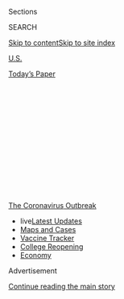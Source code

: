 <div id="app">

<div>

<div>

<div>

<div class="NYTAppHideMasthead css-1q2w90k e1suatyy0">

<div class="section css-ui9rw0 e1suatyy2">

<div class="css-eph4ug er09x8g0">

<div class="css-6n7j50">

</div>

<span class="css-1dv1kvn">Sections</span>

<div class="css-10488qs">

<span class="css-1dv1kvn">SEARCH</span>

</div>

[Skip to content](#site-content)[Skip to site
index](#site-index)

</div>

<div id="masthead-section-label" class="css-1wr3we4 eaxe0e00">

[U.S.](https://www.nytimes3xbfgragh.onion/section/us)

</div>

<div class="css-10698na e1huz5gh0">

</div>

</div>

<div id="masthead-bar-one" class="section hasLinks css-15hmgas e1csuq9d3">

<div class="css-uqyvli e1csuq9d0">

</div>

<div class="css-1uqjmks e1csuq9d1">

</div>

<div class="css-9e9ivx">

[](https://myaccount.nytimes3xbfgragh.onion/auth/login?response_type=cookie&client_id=vi)

</div>

<div class="css-1bvtpon e1csuq9d2">

[Today’s
Paper](https://www.nytimes3xbfgragh.onion/section/todayspaper)

</div>

</div>

</div>

</div>

<div data-aria-hidden="false">

<div id="site-content" data-role="main">

<div>

<div class="css-1aor85t" style="opacity:0.000000001;z-index:-1;visibility:hidden">

<div class="css-1hqnpie">

<div class="css-epjblv">

<span class="css-17xtcya">[U.S.](/section/us)</span><span class="css-x15j1o">|</span><span class="css-fwqvlz">After
Virus Delays, Census Must Scramble to Avoid
Undercount</span>

</div>

<div class="css-k008qs">

<div class="css-1iwv8en">

<span class="css-18z7m18"></span>

<div>

</div>

</div>

<span class="css-1n6z4y">https://nyti.ms/2KhjlKM</span>

<div class="css-1705lsu">

<div class="css-4xjgmj">

<div class="css-4skfbu" data-role="toolbar" data-aria-label="Social Media Share buttons, Save button, and Comments Panel with current comment count" data-testid="share-tools">

  - 
  - 
  - 
  - 
    
    <div class="css-6n7j50">
    
    </div>

  - 

</div>

</div>

</div>

</div>

</div>

</div>

<div id="NYT_TOP_BANNER_REGION" class="css-13pd83m">

<div>

<div id="styln-prism-menu-1592847958612" class="section interactive-content interactive-size-medium css-1edisqu">

<div class="css-17ih8de interactive-body">

<div id="scroll-container" class="css-1gj85ro">

[<span class="styln-title-wrap"><span class="css-1pje3qr">The
Coronavirus</span><span class="css-1pje3qr">
Outbreak</span></span>](https://www.nytimes3xbfgragh.onion/news-event/coronavirus?action=click&pgtype=Article&state=default&region=TOP_BANNER&context=storylines_menu)

  - <span class="css-kqxiym" data-emphasize="true">live</span>[Latest
    Updates](https://www.nytimes3xbfgragh.onion/2020/08/04/world/coronavirus-cases.html?action=click&pgtype=Article&state=default&region=TOP_BANNER&context=storylines_menu)
  - [Maps and
    Cases](https://www.nytimes3xbfgragh.onion/interactive/2020/us/coronavirus-us-cases.html?action=click&pgtype=Article&state=default&region=TOP_BANNER&context=storylines_menu)
  - [Vaccine
    Tracker](https://www.nytimes3xbfgragh.onion/interactive/2020/science/coronavirus-vaccine-tracker.html?action=click&pgtype=Article&state=default&region=TOP_BANNER&context=storylines_menu)
  - [College
    Reopening](https://www.nytimes3xbfgragh.onion/2020/08/02/us/covid-college-reopening.html?action=click&pgtype=Article&state=default&region=TOP_BANNER&context=storylines_menu)
  - [Economy](https://www.nytimes3xbfgragh.onion/live/2020/08/04/business/stock-market-today-coronavirus?action=click&pgtype=Article&state=default&region=TOP_BANNER&context=storylines_menu)

</div>

</div>

</div>

</div>

</div>

<div id="top-wrapper" class="css-1sy8kpn">

<div id="top-slug" class="css-l9onyx">

Advertisement

</div>

[Continue reading the main
story](#after-top)

<div class="ad top-wrapper" style="text-align:center;height:100%;display:block;min-height:250px">

<div id="top" class="place-ad" data-position="top" data-size-key="top">

</div>

</div>

<div id="after-top">

</div>

</div>

<div>

<div id="sponsor-wrapper" class="css-1hyfx7x">

<div id="sponsor-slug" class="css-19vbshk">

Supported by

</div>

[Continue reading the main
story](#after-sponsor)

<div id="sponsor" class="ad sponsor-wrapper" style="text-align:center;height:100%;display:block">

</div>

<div id="after-sponsor">

</div>

</div>

<div class="css-186x18t">

</div>

<div class="css-1vkm6nb ehdk2mb0">

# After Virus Delays, Census Must Scramble to Avoid Undercount

</div>

Slammed by a pandemic, the Census Bureau postponed crucial portions of
the count for the third time in a month, further raising the bar for an
accurate count.

<div class="css-79elbk" data-testid="photoviewer-wrapper">

<div class="css-z3e15g" data-testid="photoviewer-wrapper-hidden">

</div>

<div class="css-1a48zt4 ehw59r15" data-testid="photoviewer-children">

![<span class="css-16f3y1r e13ogyst0" data-aria-hidden="true">A packet
from the U.S. Census Bureau hangs on a door on Whidbey Island, Wash., in
late
March.</span><span class="css-cnj6d5 e1z0qqy90" itemprop="copyrightHolder"><span class="css-1ly73wi e1tej78p0">Credit...</span><span><span>Brian
Snyder/Reuters</span></span></span>](https://static01.graylady3jvrrxbe.onion/images/2020/04/19/us/19VIRUS-CENSUS/merlin_170821071_9242b790-70fd-4396-8b4d-04409de8f2a8-articleLarge.jpg?quality=75&auto=webp&disable=upscale)

</div>

</div>

<div class="css-18e8msd">

<div class="css-vp77d3 epjyd6m0">

<div class="css-1baulvz">

By [<span class="css-1baulvz last-byline" itemprop="name">Michael
Wines</span>](https://www.nytimes3xbfgragh.onion/by/michael-wines)

</div>

</div>

  - 
    
    <div class="css-ld3wwf e16638kd2">
    
    Published April 18, 2020Updated July 28,
    2020
    
    </div>

  - 
    
    <div class="css-4xjgmj">
    
    <div class="css-pvvomx" data-role="toolbar" data-aria-label="Social Media Share buttons, Save button, and Comments Panel with current comment count" data-testid="share-tools">
    
      - 
      - 
      - 
      - 
        
        <div class="css-6n7j50">
        
        </div>
    
      - 
    
    </div>
    
    </div>

</div>

</div>

<div class="section meteredContent css-1r7ky0e" name="articleBody" itemprop="articleBody">

<div class="css-1fanzo5 StoryBodyCompanionColumn">

<div class="css-53u6y8">

WASHINGTON — Barely a month into the [2020
census](https://www.nytimes3xbfgragh.onion/2020/07/28/us/trump-census.html),
the 1,600 residents of Tract 1847 in Royal Oak, Mich., a comfortable
Detroit suburb, are taking the rest of the country to school.
Nationally, half of all households have filled out their census forms.
Royal Oak is up to seven in 10, virtually all of them filing online.

Twenty miles due south, in Tract 5246 in the faded industrial community
of Delray, the return rate is barely one in five, perhaps because half
the households have no internet service. The Census Bureau says young
children there are at a very high risk of not being counted at all.

</div>

</div>

<div>

</div>

<div class="css-1fanzo5 StoryBodyCompanionColumn">

<div class="css-53u6y8">

Places like Delray were always going to be hard targets for this census.
But this week they have become much harder: Slammed by a pandemic, the
Census Bureau postponed crucial portions of the count for the third time
in a month, asking Congress for permission to push final population
totals and even reapportionment of Congress far into 2021.

</div>

</div>

<div class="css-1fanzo5 StoryBodyCompanionColumn">

<div class="css-53u6y8">

The unprecedented delay buys time for census strategists to try to
figure out how a head count built around engaging the public — through
advertising, crowd-drawing events and knocking on millions of doors —
can succeed in a nation locked down by the coronavirus pandemic.

The answer could be beyond their control.

“The truth is that the only thing in charge of the census right now is
the virus,” said Kenneth Prewitt, a Columbia University professor who
directed the Census Bureau during the 2000 count. “Not the bureau, not
the president. And the virus will be in charge until it isn’t.”

Mr. Prewitt, among others, said he had faith that the bureau would
persevere, and its director, Steve Dillingham, [went on YouTube this
weekend](https://m.youtube.com/watch?v=CGP1Yblqasc) to urge a full count
of the country “in unprecedented times.”

But the obstacles are enormous, and the cost of failure would be large.
Most critically, the task of counting those who were already hardest to
count — chiefly minorities, the poor, children and those who were born
elsewhere — keeps getting harder.

</div>

</div>

<div>

</div>

<div class="css-1fanzo5 StoryBodyCompanionColumn">

<div class="css-53u6y8">

Those groups are regularly undercounted in censuses, but the size of the
shortfall has shrunk over the decades. Experts have long feared that the
2020 census, playing out amid the Trump administration’s crackdown on
undocumented immigrants and a bitter battle over whether the census
should ask whether respondents are citizens, would reverse that trend.

</div>

</div>

<div class="css-1fanzo5 StoryBodyCompanionColumn">

<div class="css-53u6y8">

The pandemic erupted precisely as a national campaign to allay those
fears and boost response had begun to gain steam. Many experts
anticipate that it will only cause the undercounts to balloon even
further.

<div id="NYT_MAIN_CONTENT_1_REGION" class="css-9tf9ac">

<div>

<div id="styln-covid-updates-world" class="section interactive-content interactive-size-medium css-1ftcdic">

<div class="css-17ih8de interactive-body">

<div id="styln-briefing-block" data-asset-id="QXJ0aWNsZTpueXQ6Ly9hcnRpY2xlLzNhNGMwYWI5LWIwY2QtNWQwOS1hZTgwLTdjMGU3ZTA1OWQ2OA==">

<div class="briefing-block-header-section">

# [Latest Updates: Global Coronavirus Outbreak](https://www.nytimes3xbfgragh.onion/2020/08/04/world/coronavirus-cases.html?action=click&pgtype=Article&state=default&region=MAIN_CONTENT_1&context=storylines_live_updates)

<div class="briefing-block-ts">

Updated 2020-08-04T19:28:21.450Z

</div>

</div>

  - [Public and private schools in Maryland and elsewhere are divided
    over in-person
    instruction.](https://www.nytimes3xbfgragh.onion/2020/08/04/world/coronavirus-cases.html?action=click&pgtype=Article&state=default&region=MAIN_CONTENT_1&context=storylines_live_updates#link-4825b93)
  - [N.Y.C.’s health commissioner resigns after clashing with the mayor
    over the
    virus.](https://www.nytimes3xbfgragh.onion/2020/08/04/world/coronavirus-cases.html?action=click&pgtype=Article&state=default&region=MAIN_CONTENT_1&context=storylines_live_updates#link-4d1eafa8)
  - [‘Long days, long nights’: Washington prepares for a prolonged fight
    over virus
    relief.](https://www.nytimes3xbfgragh.onion/2020/08/04/world/coronavirus-cases.html?action=click&pgtype=Article&state=default&region=MAIN_CONTENT_1&context=storylines_live_updates#link-6b644638)

<div class="briefing-block-footer">

<div class="briefing-block-footer-meta">

[See more
updates](https://www.nytimes3xbfgragh.onion/2020/08/04/world/coronavirus-cases.html?action=click&pgtype=Article&state=default&region=MAIN_CONTENT_1&context=storylines_live_updates)

</div>

<div class="briefing-block-briefinglinks">

<span>More live coverage:</span>
[Markets](https://www.nytimes3xbfgragh.onion/live/2020/08/04/business/stock-market-today-coronavirus?action=click&pgtype=Article&state=default&region=MAIN_CONTENT_1&context=storylines_live_updates)

</div>

</div>

</div>

</div>

</div>

</div>

</div>

“In 2010 there was almost a 5 percent undercount of children” — [nearly
one million
youngsters](https://www.census.gov/content/dam/Census/library/working-papers/2014/demo/2014-undercount-children.pdf)
— “aged 0 to 5,” said Robert L. Santos, the vice president of the Urban
Institute and president-elect of the American Statistical Association.
“This time, even with the extra months the Census Bureau has built in,
that type of risk will remain — except in supercharged form.”

</div>

</div>

<div>

</div>

<div class="css-1fanzo5 StoryBodyCompanionColumn">

<div class="css-53u6y8">

The good news is that the public response to date has been encouraging.
The half of known households that have already submitted census forms is
more than the bureau’s analysts had expected by now, and filing by the
internet — a new option that some feared would be a risky gamble — has
so far proved a welcome success. (Those who have not yet responded [can
do so here](https://2020census.gov) even without mailed instructions at
hand*.*)

If that continues, the bureau expects to surpass its goal of getting
roughly six in 10 households to complete forms before it has to deploy
an army of door-knockers to track down the rest, the agency’s spokesman,
Michael C. Cook, said on Thursday. And that is vital: The more
households that send in forms on their own, the less it will cost to
find those who do not respond.

“This is the critical period, the period where the only way to answer is
on your own,” said Joseph J. Salvo, the chief demographer for New York
City. “If we can get those self-response rates up, we’ll be OK. The
problem is getting them up with one hand tied behind your back.”

</div>

</div>

<div class="css-1fanzo5 StoryBodyCompanionColumn">

<div class="css-53u6y8">

The pandemic has upended hundreds of millions of dollars of publicity
campaigns — by state and local governments, nonprofit organizations and
advocacy groups, philanthropies and businesses — that envisioned using
door-to-door canvasses and community events like summer festivals to
proselytize the civic benefits of the census. Many if not most were
aimed at neighborhoods where response to past censuses has been poor.

</div>

</div>

<div class="css-79elbk" data-testid="photoviewer-wrapper">

<div class="css-z3e15g" data-testid="photoviewer-wrapper-hidden">

</div>

<div class="css-1a48zt4 ehw59r15" data-testid="photoviewer-children">

![<span class="css-16f3y1r e13ogyst0" data-aria-hidden="true">A man
walked past posters in Seattle encouraging participation in the 2020
census.</span><span class="css-cnj6d5 e1z0qqy90" itemprop="copyrightHolder"><span class="css-1ly73wi e1tej78p0">Credit...</span><span>Ted
S. Warren/Associated
Press</span></span>](https://static01.graylady3jvrrxbe.onion/images/2020/04/17/us/00virus-census-wines/merlin_171194388_efe135a1-36e2-49ea-afad-5e25337ad3b7-articleLarge.jpg?quality=75&auto=webp&disable=upscale)

</div>

</div>

<div class="css-1fanzo5 StoryBodyCompanionColumn">

<div class="css-53u6y8">

The number of households that respond to the census by telephone is
behind expectations because social-distancing requirements cut into the
bureau’s phone banks. Responses by mail, the standard method in decades
past, are muddled because social distancing has reduced the staff that
processes forms. The bureau had planned to send a new batch of forms by
now to every household that had not responded to earlier mailings, but
virus-caused slowdowns at the bureau and the Postal Service have delayed
that until the month’s end.

Places hardest hit by the pandemic also are taking a census hit, Mr.
Cook said. And while the bureau is targeting those hot spots and other
low-response areas with extra encouragements to fill out census forms,
he said, it also must avoid competing with a public-health message that
has to take precedence.

Mr. Cook said the bureau had not parsed its responses to determine in
detail who was and was not submitting forms. But the trends are telling:
Households that can afford internet service are exceeding expectations;
phone and mail responses, likely to be used by the less well-off, are
stable or
down.

<div id="NYT_MAIN_CONTENT_3_REGION" class="css-9tf9ac">

<div>

<div id="styln-prism-freeform-1594220623585" class="section interactive-content interactive-size-medium css-1ftcdic">

<div class="css-17ih8de interactive-body">

<div id="prism-freeform-block-85410" class="css-19mumt8" data-role="complementary" data-storyline="The Coronavirus Outbreak" data-truncated="true" tabindex="0">

<div class="css-a8d9oz">

<div class="css-eb027h">

[](https://www.nytimes3xbfgragh.onion/news-event/coronavirus?action=click&pgtype=Article&state=default&region=MAIN_CONTENT_3&context=storylines_faq)

### The Coronavirus Outbreak ›

#### Frequently Asked Questions

Updated August 4, 2020

  - #### I have antibodies. Am I now immune?
    
      - As of right now,[that seems likely, for at least several
        months.](https://www.nytimes3xbfgragh.onion/2020/07/22/health/covid-antibodies-herd-immunity.html?action=click&pgtype=Article&state=default&region=MAIN_CONTENT_3&context=storylines_faq)
        There have been frightening accounts of people suffering what
        seems to be a second bout of Covid-19. But experts say these
        patients may have a drawn-out course of infection, with the
        virus taking a slow toll weeks to months after initial exposure.
        People infected with the coronavirus typically
        [produce](https://www.nature.com/articles/s41586-020-2456-9)
        immune molecules called antibodies, which are [protective
        proteins made in response to an
        infection](https://www.nytimes3xbfgragh.onion/2020/05/07/health/coronavirus-antibody-prevalence.html?action=click&pgtype=Article&state=default&region=MAIN_CONTENT_3&context=storylines_faq)[.
        These antibodies
        may](https://www.nytimes3xbfgragh.onion/2020/05/07/health/coronavirus-antibody-prevalence.html?action=click&pgtype=Article&state=default&region=MAIN_CONTENT_3&context=storylines_faq)
        last in the body [only two to three
        months](https://www.nature.com/articles/s41591-020-0965-6),
        which may seem worrisome, but that’s perfectly normal after an
        acute infection subsides, said Dr. Michael Mina, an immunologist
        at Harvard University. It may be possible to get the coronavirus
        again, but it’s highly unlikely that it would be possible in a
        short window of time from initial infection or make people
        sicker the second time.

  - #### I’m a small-business owner. Can I get relief?
    
      - The [stimulus bills enacted in
        March](https://www.nytimes3xbfgragh.onion/article/small-business-loans-stimulus-grants-freelancers-coronavirus.html?action=click&pgtype=Article&state=default&region=MAIN_CONTENT_3&context=storylines_faq)
        offer help for the millions of American small businesses. Those
        eligible for aid are businesses and nonprofit organizations with
        fewer than 500 workers, including sole proprietorships,
        independent contractors and freelancers. Some larger companies
        in some industries are also eligible. The help being offered,
        which is being managed by the Small Business Administration,
        includes the Paycheck Protection Program and the Economic Injury
        Disaster Loan program. But lots of folks have [not yet seen
        payouts.](https://www.nytimes3xbfgragh.onion/interactive/2020/05/07/business/small-business-loans-coronavirus.html?action=click&pgtype=Article&state=default&region=MAIN_CONTENT_3&context=storylines_faq)
        Even those who have received help are confused: The rules are
        draconian, and some are stuck sitting on [money they don’t know
        how to
        use.](https://www.nytimes3xbfgragh.onion/2020/05/02/business/economy/loans-coronavirus-small-business.html?action=click&pgtype=Article&state=default&region=MAIN_CONTENT_3&context=storylines_faq)
        Many small-business owners are getting less than they expected
        or [not hearing anything at
        all.](https://www.nytimes3xbfgragh.onion/2020/06/10/business/Small-business-loans-ppp.html?action=click&pgtype=Article&state=default&region=MAIN_CONTENT_3&context=storylines_faq)

  - #### What are my rights if I am worried about going back to work?
    
      - Employers have to provide [a safe
        workplace](https://www.osha.gov/SLTC/covid-19/standards.html)
        with policies that protect everyone equally. [And if one of your
        co-workers tests positive for the coronavirus, the
        C.D.C.](https://www.nytimes3xbfgragh.onion/article/coronavirus-money-unemployment.html?action=click&pgtype=Article&state=default&region=MAIN_CONTENT_3&context=storylines_faq)
        has said that [employers should tell their
        employees](https://www.cdc.gov/coronavirus/2019-ncov/community/guidance-business-response.html)
        -- without giving you the sick employee’s name -- that they may
        have been exposed to the virus.

  - #### Should I refinance my mortgage?
    
      - [It could be a good
        idea,](https://www.nytimes3xbfgragh.onion/article/coronavirus-money-unemployment.html?action=click&pgtype=Article&state=default&region=MAIN_CONTENT_3&context=storylines_faq)
        because mortgage rates have [never been
        lower.](https://www.nytimes3xbfgragh.onion/2020/07/16/business/mortgage-rates-below-3-percent.html?action=click&pgtype=Article&state=default&region=MAIN_CONTENT_3&context=storylines_faq)
        Refinancing requests have pushed mortgage applications to some
        of the highest levels since 2008, so be prepared to get in line.
        But defaults are also up, so if you’re thinking about buying a
        home, be aware that some lenders have tightened their standards.

  - #### What is school going to look like in September?
    
      - It is unlikely that many schools will return to a normal
        schedule this fall, requiring the grind of [online
        learning](https://www.nytimes3xbfgragh.onion/2020/06/05/us/coronavirus-education-lost-learning.html?action=click&pgtype=Article&state=default&region=MAIN_CONTENT_3&context=storylines_faq),
        [makeshift child
        care](https://www.nytimes3xbfgragh.onion/2020/05/29/us/coronavirus-child-care-centers.html?action=click&pgtype=Article&state=default&region=MAIN_CONTENT_3&context=storylines_faq)
        and [stunted
        workdays](https://www.nytimes3xbfgragh.onion/2020/06/03/business/economy/coronavirus-working-women.html?action=click&pgtype=Article&state=default&region=MAIN_CONTENT_3&context=storylines_faq)
        to continue. California’s two largest public school districts —
        Los Angeles and San Diego — said on July 13, that [instruction
        will be remote-only in the
        fall](https://www.nytimes3xbfgragh.onion/2020/07/13/us/lausd-san-diego-school-reopening.html?action=click&pgtype=Article&state=default&region=MAIN_CONTENT_3&context=storylines_faq),
        citing concerns that surging coronavirus infections in their
        areas pose too dire a risk for students and teachers. Together,
        the two districts enroll some 825,000 students. They are the
        largest in the country so far to abandon plans for even a
        partial physical return to classrooms when they reopen in
        August. For other districts, the solution won’t be an
        all-or-nothing approach. [Many
        systems](https://bioethics.jhu.edu/research-and-outreach/projects/eschool-initiative/school-policy-tracker/),
        including the nation’s largest, New York City, are devising
        [hybrid
        plans](https://www.nytimes3xbfgragh.onion/2020/06/26/us/coronavirus-schools-reopen-fall.html?action=click&pgtype=Article&state=default&region=MAIN_CONTENT_3&context=storylines_faq)
        that involve spending some days in classrooms and other days
        online. There’s no national policy on this yet, so check with
        your municipal school system regularly to see what is happening
        in your
community.

<div id="styln-survey-component-85410" class="styln-survey-component" data-surveyname="faq" data-surveystoryline="coronavirus">

</div>

</div>

<div class="css-6mllg9">

</div>

<div class="css-pmm6ed">

<span class="css-5gimkt"></span>

</div>

</div>

</div>

</div>

</div>

</div>

</div>

That has some experts concerned. In Texas, a fifth of the state’s 254
counties — heavily Latino areas along the border with Mexico, sparsely
populated poor areas in the state’s interior — are responding to the
census at rates half that of the state average, which is itself among
the lowest in the country. In part, that is because a Census Bureau
effort to deliver forms to about five million households without postal
addresses, most of them poor, was barely begun before being halted by
the virus.

“The response rates have really dropped since census day” on April 1,
said Lila Valencia, senior demographer and the point person on census
issues at the Texas Demographic Center in Austin. “We need to get
self-response kick-started, right now.”

</div>

</div>

<div class="css-1fanzo5 StoryBodyCompanionColumn">

<div class="css-53u6y8">

Amid that, the bureau has [begun to lay
plans](https://2020census.gov/content/dam/2020census/materials/news/2020-census%20operational-adjustments-long%20version.pdf)
for restarting parts of the count that have been stopped in their
tracks. National field offices, shuttered in March, are slated to start
reopening on June 1. Deliveries of forms and instructions to those five
million households lacking addresses are now set to resume in mid-June,
three months late. In-person visits by census takers to group quarters
like nursing homes, once scheduled to begin at the start of this month,
have been rescheduled to start July 1.

Some other aspects of the census — a count of roughly a half-million
homeless people, pop-up centers that help people complete the census at
places like grocery stores, the count of all 1.7 million households in
Puerto Rico — remain on hold until the bureau can figure out how to
conduct them safely.

Most important, the strategists are betting that the virus’s grip will
weaken enough by mid-August to safely deploy hundreds of thousands of
temporary field workers to track down the millions who still have not
sent in forms. Without the success of that exercise — known in
census-speak by the acronym NRFU (“ner-foo”), for nonresponse follow-up
— the census will be compromised.

Experts say that effort, which is set to run through October, is likely
to be the diciest aspect of the entire reboot. The census is supposed to
be a snapshot of the nation at the beginning of April; the door-knocking
was originally supposed to begin in May. But by autumn, the national
mosaic will have reshuffled.

“The farther you get from April 1, the less accurate the data is,” said
Jeri Green, a veteran Census Bureau employee who now is the senior
adviser on the census for the National Urban League. “Imagine in October
that a household gets a knock on the door and someone in a mask asks who
lived there on April 1. In some communities people may be one stimulus
check from getting off someone’s couch. Weddings are coming up. People
are going to move out of their parents’ homes.”

There are other concerns as well: The rescheduled follow-up would take
place at the peak of summer heat in the Southwest and hurricane season
in the South. A prolonged economic collapse could trigger huge
migrations of job-seekers. And, of course, the pandemic may not abate
enough to allow hordes of door-knockers to trek through neighborhoods,
much less persuade residents to open their doors.

Mr. Cook, of the Census Bureau, said the agency was ready to change
plans again if the need arises. Veterans of past censuses say doomsday
scenarios are most likely just that. The pandemic could also fade. Local
campaigns to drive up response could resume. And there are ways to
discern who lives in households that do not respond — data from
neighbors, government records and the makeup of nearby households — that
would allow the bureau to at least make an educated guess.

</div>

</div>

<div class="css-1fanzo5 StoryBodyCompanionColumn">

<div class="css-53u6y8">

In the most nervous corners, there are whispers in hushed tones of a
failed census and what to do about a count that everyone knows is off.
But experts and officials say there are tools like reliance on existing
data that could make this count sufficient, if not perfect — even in the
pandemic.

Barbara Anderson, a professor at the University of Michigan Population
Studies Center and a past chair of the bureau’s Census Scientific
Advisory Committee, said that<span class="css-8l6xbc evw5hdy0">
</span>the bureau’s decision to delay some of the count could help
circumvent the virus and “make the undercount much less than it would
have been otherwise.”

She said: “Even if visiting individual homes is impeded, there are other
things they can do to try to improve the count, and I think they will.”

</div>

</div>

<div>

</div>

</div>

<div>

</div>

<div>

</div>

<div>

</div>

<div>

<div id="bottom-wrapper" class="css-1ede5it">

<div id="bottom-slug" class="css-l9onyx">

Advertisement

</div>

[Continue reading the main
story](#after-bottom)

<div id="bottom" class="ad bottom-wrapper" style="text-align:center;height:100%;display:block;min-height:90px">

</div>

<div id="after-bottom">

</div>

</div>

</div>

</div>

</div>

## Site Index

<div>

</div>

## Site Information Navigation

  - [© <span>2020</span> <span>The New York Times
    Company</span>](https://help.nytimes3xbfgragh.onion/hc/en-us/articles/115014792127-Copyright-notice)

<!-- end list -->

  - [NYTCo](https://www.nytco.com/)
  - [Contact
    Us](https://help.nytimes3xbfgragh.onion/hc/en-us/articles/115015385887-Contact-Us)
  - [Work with us](https://www.nytco.com/careers/)
  - [Advertise](https://nytmediakit.com/)
  - [T Brand Studio](http://www.tbrandstudio.com/)
  - [Your Ad
    Choices](https://www.nytimes3xbfgragh.onion/privacy/cookie-policy#how-do-i-manage-trackers)
  - [Privacy](https://www.nytimes3xbfgragh.onion/privacy)
  - [Terms of
    Service](https://help.nytimes3xbfgragh.onion/hc/en-us/articles/115014893428-Terms-of-service)
  - [Terms of
    Sale](https://help.nytimes3xbfgragh.onion/hc/en-us/articles/115014893968-Terms-of-sale)
  - [Site
    Map](https://spiderbites.nytimes3xbfgragh.onion)
  - [Help](https://help.nytimes3xbfgragh.onion/hc/en-us)
  - [Subscriptions](https://www.nytimes3xbfgragh.onion/subscription?campaignId=37WXW)

</div>

</div>

</div>

</div>
